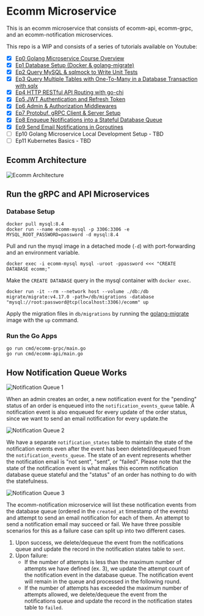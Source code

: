 # Ecomm Microservice

This is an ecomm microservice that consists of ecomm-api, ecomm-grpc, and an ecomm-notification microservices.

This repo is a WIP and consists of a series of tutorials available on Youtube:

- [x] [Ep0 Golang Microservice Course Overview](https://youtu.be/F3AAs5HvBR8)
- [x] [Ep1 Database Setup (Docker & golang-migrate)](https://youtu.be/EFNFtLRcJvw)
- [x] [Ep2 Query MySQL & sqlmock to Write Unit Tests](https://youtu.be/8Sp1lTXtzrQ)
- [x] [Ep3 Query Multiple Tables with One-To-Many in a Database Transaction with sqlx](https://youtu.be/qub5-VSplRI)
- [x] [Ep4 HTTP RESTful API Routing with go-chi](https://youtu.be/v0E6JkBry7I)
- [x] [Ep5 JWT Authentication and Refresh Token](https://youtu.be/HtsEaKuYY2o)
- [x] [Ep6 Admin & Authorization Middlewares](https://youtu.be/ygwF2gtjv18)
- [x] [Ep7 Protobuf, gRPC Client & Server Setup](https://youtu.be/D1a7ny_imUw)
- [x] [Ep8 Enqueue Notifications into a Stateful Database Queue](https://youtu.be/2wiLDfktPzA)
- [x] [Ep9 Send Email Notifications in Goroutines](https://www.youtube.com/watch?v=_Qe3YiZMd7Y)
- [ ] Ep10 Golang Microservice Local Development Setup - TBD
- [ ] Ep11 Kubernetes Basics - TBD

## Ecomm Architecture

![Ecomm Architecture](/assets/ecomm_architecture.jpg)

## Run the gRPC and API Microservices

### Database Setup
```
docker pull mysql:8.4
docker run --name ecomm-mysql -p 3306:3306 -e MYSQL_ROOT_PASSWORD=password -d mysql:8.4
```
Pull and run the mysql image in a detached mode (`-d`) with port-forwarding and an environment variable.
```
docker exec -i ecomm-mysql mysql -uroot -ppassword <<< "CREATE DATABASE ecomm;"
```
Make the `CREATE DATABASE` query in the mysql container with `docker exec`.
```
docker run -it --rm --network host --volume ./db:/db migrate/migrate:v4.17.0 -path=/db/migrations -database "mysql://root:password@tcp(localhost:3306)/ecomm" up
```
Apply the migration files in `db/migrations` by running the [golang-migrate](https://github.com/golang-migrate/migrate) image with the `up` command.

### Run the Go Apps
```
go run cmd/ecomm-grpc/main.go
go run cmd/ecomm-api/main.go
```

## How Notification Queue Works

![Notification Queue 1](/assets/ecomm-notification-1.jpg)

When an admin creates an order, a new notification event for the "pending" status of an order is enqueued into the `notification_events_queue` table. A notification event is also enqueued for every update of the order status, since we want to send an email notification for every update.the

![Notification Queue 2](/assets/ecomm-notification-2.jpg)

We have a separate `notification_states` table to maintain the state of the notification events even after the event has been deleted/dequeued from the `notification_events_queue`. The state of an event represents whether the notification email is "not sent", "sent", or "failed". Please note that the state of the notification event is what makes this ecomm notification database queue stateful and the "status" of an order has nothing to do with the statefulness.

![Notification Queue 3](/assets/ecomm-notification-3.jpg)

The ecomm-notification microservice will list these notification events from the database queue (ordered in the `created_at` timestamp of the events) and attempt to send an email notification for each of them. An attempt to send a notification email may succeed or fail. We have three possible scenarios for this as a failure case can split up into two different cases.

1. Upon success, we delete/dequeue the event from the notifications queue and update the record in the notification states table to `sent`.
2. Upon failure:
    - If the number of attempts is less than the maximum number of attempts we have defined (ex. 3), we update the attempt count of the notification event in the database queue. The notification event will remain in the queue and processed in the following round.
    - If the number of attempts has exceeded the maximum number of attempts allowed, we delete/dequeue the event from the notifications queue and update the record in the notification states table to `failed`.